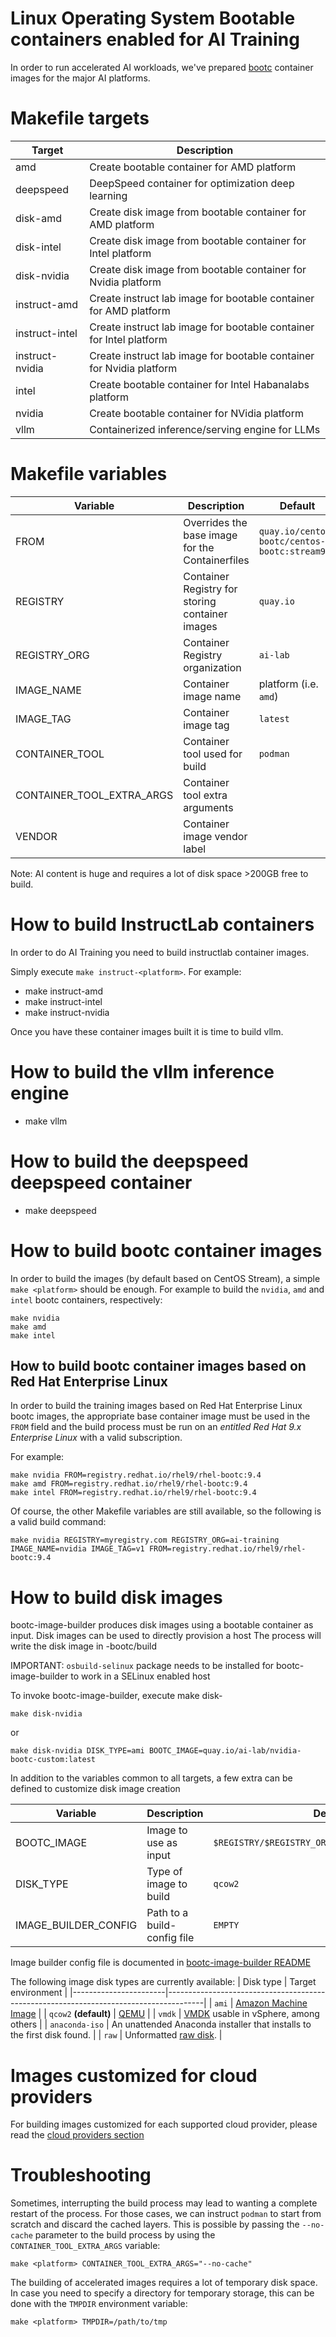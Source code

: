 Linux Operating System Bootable containers enabled for AI Training
===

In order to run accelerated AI workloads, we've prepared [bootc](https://github.com/containers/bootc) container images for the major AI platforms.

# Makefile targets

| Target          | Description                                                         |
|-----------------|---------------------------------------------------------------------|
| amd             | Create bootable container for AMD platform                          |
| deepspeed       | DeepSpeed container for optimization deep learning                  |
| disk-amd        | Create disk image from bootable container for AMD platform          |
| disk-intel      | Create disk image from bootable container for Intel platform        |
| disk-nvidia     | Create disk image from bootable container for Nvidia platform       |
| instruct-amd    | Create instruct lab image for bootable container for AMD platform   |
| instruct-intel  | Create instruct lab image for bootable container for Intel platform |
| instruct-nvidia | Create instruct lab image for bootable container for Nvidia platform|
| intel           | Create bootable container for Intel Habanalabs platform             |
| nvidia          | Create bootable container for NVidia platform                       |
| vllm            | Containerized inference/serving engine for LLMs                     |

# Makefile variables

| Variable                  | Description                                     | Default                                     |
|---------------------------|-------------------------------------------------|---------------------------------------------|
| FROM                      | Overrides the base image for the Containerfiles | `quay.io/centos-bootc/centos-bootc:stream9` |
| REGISTRY                  | Container Registry for storing container images | `quay.io`                                   |
| REGISTRY_ORG              | Container Registry organization 	      	      | `ai-lab`                                    |
| IMAGE_NAME                | Container image name                            | platform (i.e. `amd`)                       |
| IMAGE_TAG                 | Container image tag                             | `latest`                                    |
| CONTAINER_TOOL            | Container tool used for build                   | `podman`                                    |
| CONTAINER_TOOL_EXTRA_ARGS | Container tool extra arguments                  | ` `                                         |
| VENDOR                    | Container image vendor label                    | ` `                                         |


Note: AI content is huge and requires a lot of disk space >200GB free to build.

# How to build InstructLab containers

In order to do AI Training you need to build instructlab container images.

Simply execute `make instruct-<platform>`. For example:

* make instruct-amd
* make instruct-intel
* make instruct-nvidia

Once you have these container images built it is time to build vllm.

# How to build the vllm inference engine

* make vllm

# How to build the deepspeed deepspeed container

* make deepspeed

# How to build bootc container images

In order to build the images (by default based on CentOS Stream), a simple `make <platform>` should be enough. For example to build the `nvidia`, `amd` and `intel` bootc containers, respectively:

```
make nvidia
make amd
make intel
```

## How to build bootc container images based on Red Hat Enterprise Linux

In order to build the training images based on Red Hat Enterprise Linux bootc images, the appropriate base container image must be used in the `FROM` field and the build process must be run on an *entitled Red Hat 9.x Enterprise Linux* with a valid subscription.

For example:

```
make nvidia FROM=registry.redhat.io/rhel9/rhel-bootc:9.4
make amd FROM=registry.redhat.io/rhel9/rhel-bootc:9.4
make intel FROM=registry.redhat.io/rhel9/rhel-bootc:9.4
```

Of course, the other Makefile variables are still available, so the following is a valid build command:

```
make nvidia REGISTRY=myregistry.com REGISTRY_ORG=ai-training IMAGE_NAME=nvidia IMAGE_TAG=v1 FROM=registry.redhat.io/rhel9/rhel-bootc:9.4
```

# How to build disk images
bootc-image-builder produces disk images using a bootable container as input. Disk images can be used to directly provision a host
The process will write the disk image in <platform>-bootc/build

IMPORTANT: `osbuild-selinux` package needs to be installed for bootc-image-builder to work in a SELinux enabled host

To invoke bootc-image-builder, execute make disk-<platform>
```
make disk-nvidia
```
or
```
make disk-nvidia DISK_TYPE=ami BOOTC_IMAGE=quay.io/ai-lab/nvidia-bootc-custom:latest
```

In addition to the variables common to all targets, a few extra can be defined to customize disk image creation

| Variable              | Description                       | Default                                          |
|-----------------------|-----------------------------------|--------------------------------------------------|
| BOOTC_IMAGE           | Image to use as input             | `$REGISTRY/$REGISTRY_ORG/$IMAGE_NAME:$IMAGE_TAG` |
| DISK_TYPE             | Type of image to build            | `qcow2`                                          |
| IMAGE_BUILDER_CONFIG  | Path to a build-config file       | `EMPTY`                                          |

Image builder config file is documented in [bootc-image-builder README](https://github.com/osbuild/bootc-image-builder?tab=readme-ov-file#-build-config)

The following image disk types are currently available:
| Disk type            | Target environment                                                                    |
|-----------------------|---------------------------------------------------------------------------------------|
| `ami`                 | [Amazon Machine Image](https://docs.aws.amazon.com/AWSEC2/latest/UserGuide/AMIs.html) |
| `qcow2` **(default)**     | [QEMU](https://www.qemu.org/)                                                         |
| `vmdk`                | [VMDK](https://en.wikipedia.org/wiki/VMDK) usable in vSphere, among others            |
| `anaconda-iso`        | An unattended Anaconda installer that installs to the first disk found.               |
| `raw`                 | Unformatted [raw disk](https://en.wikipedia.org/wiki/Rawdisk).                        |

# Images customized for cloud providers

For building images customized for each supported cloud provider, please read the [cloud providers section](cloud)

# Troubleshooting

Sometimes, interrupting the build process may lead to wanting a complete restart of the process. For those cases, we can instruct `podman` to start from scratch and discard the cached layers. This is possible by passing the `--no-cache` parameter to the build process by using the `CONTAINER_TOOL_EXTRA_ARGS` variable:

```
make <platform> CONTAINER_TOOL_EXTRA_ARGS="--no-cache"
```

The building of accelerated images requires a lot of temporary disk space. In case you need to specify a directory for temporary storage, this can be done with the `TMPDIR` environment variable:

```
make <platform> TMPDIR=/path/to/tmp
```

